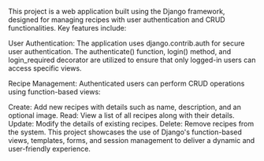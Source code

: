This project is a web application built using the Django framework, designed for managing recipes with user authentication and CRUD functionalities. Key features include:

User Authentication: The application uses django.contrib.auth for secure user authentication. The authenticate() function, login() method, and login_required decorator are utilized to ensure that only logged-in users can access specific views.

Recipe Management: Authenticated users can perform CRUD operations using function-based views:

Create: Add new recipes with details such as name, description, and an optional image.
Read: View a list of all recipes along with their details.
Update: Modify the details of existing recipes.
Delete: Remove recipes from the system.
This project showcases the use of Django's function-based views, templates, forms, and session management to deliver a dynamic and user-friendly experience.
